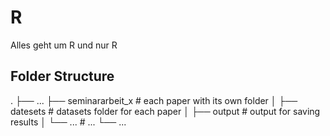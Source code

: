 # R
Alles geht um R und nur R

## Folder Structure

.
├── ...
├── seminararbeit_x     # each paper with its own folder
│   ├── datesets        # datasets folder for each paper
│   ├── output          # output for saving results 
│   └── ...             # ... 
└── ...
